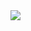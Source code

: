 <picture>
  <source
    srcset="https://github-readme-stats.vercel.app/api?username=imamrdn&show_icons=true&theme=dark"
    media="(prefers-color-scheme: dark)"
  />
  <source
    srcset="https://github-readme-stats.vercel.app/api?username=imamrdn&show_icons=true"
    media="(prefers-color-scheme: light), (prefers-color-scheme: no-preference)"
  />
  <img src="https://github-readme-stats.vercel.app/api?username=imamrdn&show_icons=true" />
</picture>
